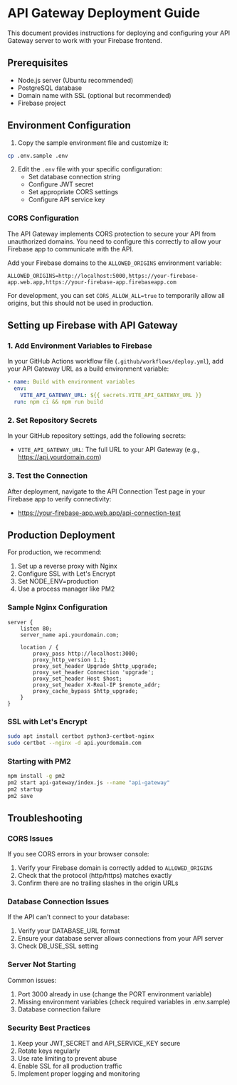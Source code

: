 # API Gateway Deployment Guide

This document provides instructions for deploying and configuring your API Gateway server to work with your Firebase frontend.

## Prerequisites

- Node.js server (Ubuntu recommended)
- PostgreSQL database
- Domain name with SSL (optional but recommended)
- Firebase project

## Environment Configuration

1. Copy the sample environment file and customize it:

```bash
cp .env.sample .env
```

2. Edit the `.env` file with your specific configuration:
   - Set database connection string
   - Configure JWT secret
   - Set appropriate CORS settings 
   - Configure API service key

### CORS Configuration

The API Gateway implements CORS protection to secure your API from unauthorized domains. You need to configure this correctly to allow your Firebase app to communicate with the API.

Add your Firebase domains to the `ALLOWED_ORIGINS` environment variable:

```
ALLOWED_ORIGINS=http://localhost:5000,https://your-firebase-app.web.app,https://your-firebase-app.firebaseapp.com
```

For development, you can set `CORS_ALLOW_ALL=true` to temporarily allow all origins, but this should not be used in production.

## Setting up Firebase with API Gateway

### 1. Add Environment Variables to Firebase

In your GitHub Actions workflow file (`.github/workflows/deploy.yml`), add your API Gateway URL as a build environment variable:

```yaml
- name: Build with environment variables
  env:
    VITE_API_GATEWAY_URL: ${{ secrets.VITE_API_GATEWAY_URL }}
  run: npm ci && npm run build
```

### 2. Set Repository Secrets

In your GitHub repository settings, add the following secrets:
- `VITE_API_GATEWAY_URL`: The full URL to your API Gateway (e.g., https://api.yourdomain.com)

### 3. Test the Connection

After deployment, navigate to the API Connection Test page in your Firebase app to verify connectivity:
- https://your-firebase-app.web.app/api-connection-test

## Production Deployment

For production, we recommend:

1. Set up a reverse proxy with Nginx
2. Configure SSL with Let's Encrypt
3. Set NODE_ENV=production
4. Use a process manager like PM2

### Sample Nginx Configuration

```nginx
server {
    listen 80;
    server_name api.yourdomain.com;
    
    location / {
        proxy_pass http://localhost:3000;
        proxy_http_version 1.1;
        proxy_set_header Upgrade $http_upgrade;
        proxy_set_header Connection 'upgrade';
        proxy_set_header Host $host;
        proxy_set_header X-Real-IP $remote_addr;
        proxy_cache_bypass $http_upgrade;
    }
}
```

### SSL with Let's Encrypt

```bash
sudo apt install certbot python3-certbot-nginx
sudo certbot --nginx -d api.yourdomain.com
```

### Starting with PM2

```bash
npm install -g pm2
pm2 start api-gateway/index.js --name "api-gateway"
pm2 startup
pm2 save
```

## Troubleshooting

### CORS Issues

If you see CORS errors in your browser console:

1. Verify your Firebase domain is correctly added to `ALLOWED_ORIGINS`
2. Check that the protocol (http/https) matches exactly
3. Confirm there are no trailing slashes in the origin URLs

### Database Connection Issues

If the API can't connect to your database:

1. Verify your DATABASE_URL format
2. Ensure your database server allows connections from your API server
3. Check DB_USE_SSL setting

### Server Not Starting

Common issues:

1. Port 3000 already in use (change the PORT environment variable)
2. Missing environment variables (check required variables in .env.sample)
3. Database connection failure

### Security Best Practices

1. Keep your JWT_SECRET and API_SERVICE_KEY secure
2. Rotate keys regularly
3. Use rate limiting to prevent abuse
4. Enable SSL for all production traffic
5. Implement proper logging and monitoring